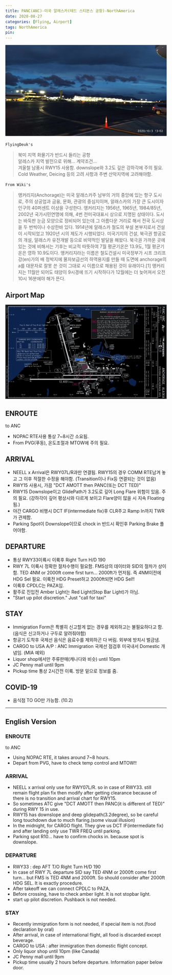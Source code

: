 ```yaml
---
title: PANC(ANC)-미국 알레스카(테드 스티븐스 공항)-NorthAmerica
date: 2020-08-27
categories: [Flying, Airport]
tags: NorthAmerica
pin:
---
```

![anc](/img/flying/airport/anc.jpg)

`FlyingDeuk's`
>북미 지역 화물기가 반드시 들리는 공항 <br>
알레스카 지역 발전으로 위해... 계약조건... <br>
겨울철 남풍시 RWY15 사용함. downslope와 3.2도 깊은 강하각에 주의 필요. <br>
Cold Weather, Deicing 등의 고려 사항과 주변 산악지역에 고려해야함. <br>

`From Wiki's`
>앵커리지(Anchorage)는 미국 알래스카주 남부의 거의 중앙에 있는 항구 도시로, 주의 상공업과 금융, 문화, 관광의 중심지이며, 알래스카의 가장 큰 도시이자 인구의 40퍼센트 이상을 구성한다. 앵커리지는 1956년, 1965년, 1984/85년, 2002년 국가시민연맹에 의해, 4번 전미국대표시 상으로 지명된 상태이다. 도시는 바둑판 눈금 모양으로 정비되어 있는데 그 아름다운 거리로 해서 전국 도시상을 두 번씩이나 수상한바 있다. 1914년에 알래스카 철도의 부설 본부지로서 건설이 시작되었고 1920년 시의 제도가 시행되었다. 미국기지의 건설, 북극권 항공로의 개설, 알래스카 유전개발 등으로 비약적인 발달을 해왔다. 북극권 가까운 곳에 있는 것에 비해서는 기후는 비교적 따뜻하여 7월 평균기온은 13.9도, 1월 평균기온은 영하 10.9도이다. 앵커리지라는 이름은 철도건설시 미국정부가 시프 크리프 강(en)가의 배 정박지에 물자보급선의 하역용지를 만들 때 도면에 anchorage의 a를 대문자로 잘못 쓴 것이 그대로 시 이름으로 채용된 것이 유래이다.[1] 앵커리지는 11월만 되어도 태양이 9시경에 뜨기 시작하다가 12월에는 더 늦어져서 오전 10시 16분에야 해가 뜬다.

## Airport Map
![anc](/img/flying/airport/anc_ap.jpg)

## ENROUTE
to ANC
- NOPAC RTE사용 통상 7~8시간 소요됨.  
- From PVG(푸동), 온도조절과 MTOW에 주의 필요.

## ARRIVAL
- NEELL x Arrival은 RWY07L/R과만 연결됨. RWY15의 경우 COMM RTE남겨 놓고 그 이후 적절한 수정을 해야함. (Transition이나 Fix등 연결되는 것이 없음)
- RWY15 사용시, 가끔 "DCT AMOTT then PANC(또는 DCT TED)"
- RWY15 Downslope이고 GlidePath가 3.2도로 깊어 Long Flare 위험이 있음. 주의 필요. (강하각이 깊어 평상시와 다르게 보이고 Flare양이 많을 시 지속 Floating됨.)
- 야간 CARGO 비행시 DCT IF(intermediate fix)후 CLR주고 Ramp In까지 TWR가 관제함.
- Parking Spot이 Downslope이므로 chock in 반드시 확인후 Parking Brake 풀어야함.


## DEPARTURE
- 통상 RWY33이륙시 이륙후 Right Turn H/D 190
- RWY 7L 이륙시 정확한 절차수행이 필요함. FMS상의 데이터와 SID의 절차가 상이함. TED 4NM or 2000ft come first turn… 2000ft가 먼저됨. 즉 4NM이전에 HDG Sel 필요. 이륙전 HDG Preset하고 2000ft되면 HDG Sel!!
- 이륙후 CPDLC는 PAZA임.
- 활주로 진입전 Amber Light는 Red Light(Stop Bar Light)가 아님.   
- "Start up pilot discretion." Just "call for taxi"

## STAY
- Immigration Form은 특별히 신고할게 없는 경우를 제외하고는 불필요하다고 함. (음식은 신고하거나 구두로 알려줘야함)
- 항공기 도착후 국제선 음식은 음료수를 제외하곤 다 버림. 외부에 방치시 벌금냄.
- CARGO to USA A/P : ANC Immigration 국제선 점검후 미국내서 Domestic 개념임. (MIA 예외)
- Liquor shop에서만 주류판매(캐나다와 비슷) until 10pm
- JC Penny mall until 9pm
- Pickup time 통상 2시간전 이륙. 방문 밑으로 정보를 줌.

## COVID-19
- 음식점 TO GO만 가능함. (10.2)

----

## English Version

### ENROUTE
to ANC
- Using NOPAC RTE, it takes around 7~8 hours.
- Depart from PVG, have to check temp control and MTOW!!

### ARRIVAL
- NEELL x arrival only use for RWY07L/R. so in case of RWY33. still remain flight plan fix then modify after getting clearance because of there is no transition and arrival chart for RWY15.
- So sometimes ATC give "DCT AMOTT then PANC(it is different of TED)" during RWY 15 in use.
- RWY15 has downslope and deep glidepath(3.2degree), so be careful long touchdown due to much flaring.(some visual illusion)
- In the midnight, for CARGO flight. They give us DCT IF(intermediate fix) and after landing only use TWR FREQ until parking.
- Parking spot R10… have to confirm chocks in. because spot is downslope.

### DEPARTURE
- RWY33 : dep AFT T/O Right Turn H/D 190
- In case of RWY 7L departure SID say TED 4NM or 2000ft come first turn… but FMS is TED 4NM and 2000ft. So should consider after 2000ft HDG SEL. It is exactly procedure.
- After takeoff we can connect CPDLC to PAZA,
- Before crossing, have to check amber light. It is not stopbar light.  
- start up pilot discretion. Pushback is not needed.

### STAY
- Recently immigration form is not needed, if special item is not.(food declaration by oral)
- After arrival, in case of international flight, all food is discarded except beverage.
- CARGO to USA : after immigration then domestic flight concept.
- Only liquor shop until 10pm (like Canada)
- JC Penny mall until 9pm
- Pickup time usually 2 hours before departure. Information paper below door.
